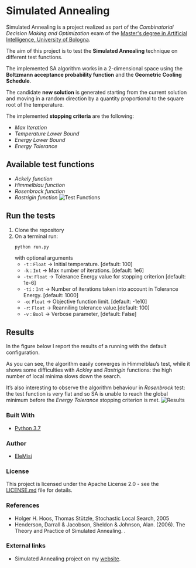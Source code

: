 # Simulated Annealing 
Simulated Annealing is a project realized as part of the *Combinatorial Decision Making and Optimization* exam of the [Master's degree in Artificial Intelligence,  University of Bologna](https://corsi.unibo.it/2cycle/artificial-intelligence).

The aim of this project is to test the **Simulated Annealing** technique on different test functions.

The implemented SA algorithm  works in a 2-dimensional space using the **Boltzmann acceptance probability function** and the **Geometric Cooling Schedule**. 

The candidate **new solution** is generated starting from the current solution and moving in a random direction by a quantity proportional to the square root of the temperature. 

The implemented **stopping criteria** are the following:
* *Max Iteration*
* *Temperature Lower Bound*
* *Energy Lower Bound*
* *Energy Tolerance*

## Available test functions

* *Ackely function*
* *Himmelblau function*
* *Rosenbrock function*
* *Rastrigin function*
![Test Functions](https://github.com/EleMisi/TinyProjects/blob/master/Simulated_annealing/images/test_fn.png)
## Run the tests
1. Clone the repository
2. On a terminal run:
    ```
    python run.py 
    ```
    with optional arguments 
    * `-t` : `Float` -> Initial temperature. [default: 100]
    * `-k` : `Int` -> Max number of iterations. [default: 1e6]
    * `-tv`: `Float` -> Tolerance Energy value for stopping criterion [default: 1e-6]
    * `-ti` : `Int` -> Number of iterations taken into account in Tolerance Energy. [default: 1000]
    * `-o`: `Float` -> Objective function limit. [default: -1e10]
    * `-r`: `Float`  -> Reanniling tolerance value.[default: 100]
    * `-v` : `Bool` -> Verbose parameter, [default: False]

## Results
In the figure below I report the results of a running with the default configuration.

As you can see, the algorithm easily converges in Himmelblau’s test, while it shows some difficulties with *Ackley* and *Rastrigin* functions: the high number of local minima slows down the search. 

It’s also interesting to observe the algorithm behaviour in *Rosenbrock* test: the test function is very flat and so SA is unable to reach the global minimum before the *Energy Tolerance* stopping criterion is met.
![Results](https://github.com/EleMisi/TinyProjects/blob/master/Simulated_annealing/images/results.png)

### Built With

* [Python 3.7](https://www.python.org/downloads/release/python-370/)


### Author

* [EleMisi](https://github.com/EleMisi)


### License

This project is licensed under the Apache License 2.0 - see the [LICENSE.md](https://github.com/EleMisi/TinyProjects/blob/master/LICENSE) file for details.

### References
* Holger H. Hoos, Thomas Stützle, Stochastic Local Search, 2005
* Henderson, Darrall & Jacobson, Sheldon & Johnson, Alan. (2006). The Theory and Practice of Simulated Annealing. . 

### External links
* Simulated Annealing project on my [website](https://eleonoramisino.altervista.org/simulated-annealing/).


